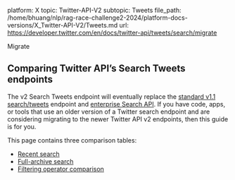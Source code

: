 platform: X
topic: Twitter-API-V2
subtopic: Tweets
file_path: /home/bhuang/nlp/rag-race-challenge2-2024/platform-docs-versions/X_Twitter-API-V2/Tweets.md
url: https://developer.twitter.com/en/docs/twitter-api/tweets/search/migrate

Migrate

## Comparing Twitter API’s Search Tweets endpoints

The v2 Search Tweets endpoint will eventually replace the [standard v1.1 search/tweets](https://developer.twitter.com/content/developer-twitter/en/docs/twitter-api/v1/tweets/search/overview/standard) endpoint and [enterprise Search API](https://developer.twitter.com/en/docs/twitter-api/enterprise/search-api). If you have code, apps, or tools that use an older version of a Twitter search endpoint and are considering migrating to the newer Twitter API v2 endpoints, then this guide is for you. 

This page contains three comparison tables:

* [Recent search](#recent)
* [Full-archive search](#full-archive)
* [Filtering operator comparison](#operators)